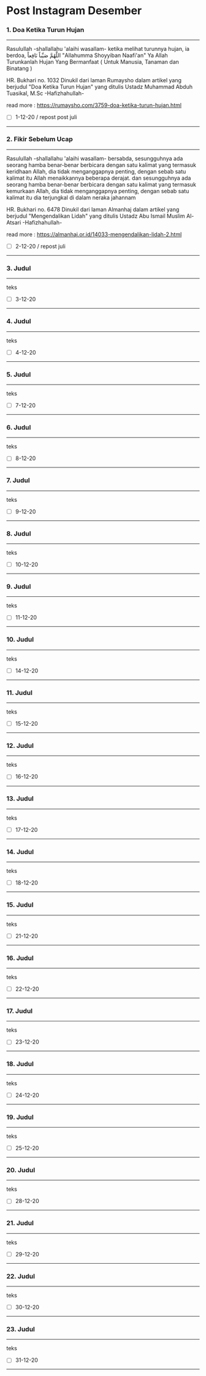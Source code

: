 # Post Instagram Desember

### 1. Doa Ketika Turun Hujan
___
Rasulullah -shallallahu 'alaihi wasallam- ketika melihat turunnya hujan, ia berdoa,
اللَّهُمَّ صَيِّباً نَافِعاً
"Allahumma Shoyyiban Naafi'an"
Ya Allah Turunkanlah Hujan Yang Bermanfaat
( Untuk Manusia, Tanaman dan Binatang )

HR. Bukhari no. 1032
Dinukil dari laman Rumaysho dalam artikel yang berjudul "Doa Ketika Turun Hujan" yang ditulis Ustadz Muhammad Abduh Tuasikal, M.Sc -Hafizhahullah-

read more :
https://rumaysho.com/3759-doa-ketika-turun-hujan.html

- [ ] 1-12-20 / repost post juli
___ 

### 2. Fikir Sebelum Ucap
___
Rasulullah -shallallahu 'alaihi wasallam- bersabda,
sesungguhnya ada seorang hamba benar-benar berbicara dengan satu kalimat yang termasuk keridhaan Allah, dia tidak menganggapnya penting, dengan sebab satu kalimat itu Allah menaikkannya beberapa derajat.
dan sesungguhnya ada seorang hamba benar-benar berbicara dengan satu kalimat yang termasuk kemurkaan Allah, dia tidak menganggapnya penting,
dengan sebab satu kalimat itu dia terjungkal di dalam neraka jahannam

HR. Bukhari no. 6478
Dinukil dari laman Almanhaj dalam artikel yang berjudul "Mengendalikan Lidah"
yang ditulis Ustadz Abu Ismail Muslim Al-Atsari -Hafizhahullah-

read more :
https://almanhaj.or.id/14033-mengendalikan-lidah-2.html

- [ ] 2-12-20 / repost juli
___ 

### 3. Judul
___
teks


- [ ] 3-12-20
___ 

### 4. Judul
___
teks


- [ ] 4-12-20
___ 

### 5. Judul
___
teks


- [ ] 7-12-20
___ 

### 6. Judul
___
teks


- [ ] 8-12-20
___ 

### 7. Judul
___
teks


- [ ] 9-12-20
___ 

### 8. Judul
___
teks


- [ ] 10-12-20
___ 

### 9. Judul
___
teks


- [ ] 11-12-20
___ 

### 10. Judul
___
teks


- [ ] 14-12-20
___ 

### 11. Judul
___
teks


- [ ] 15-12-20
___ 

### 12. Judul
___
teks


- [ ] 16-12-20
___ 

### 13. Judul
___
teks


- [ ] 17-12-20
___ 

### 14. Judul
___
teks


- [ ] 18-12-20
___ 

### 15. Judul
___
teks


- [ ] 21-12-20
___ 

### 16. Judul
___
teks


- [ ] 22-12-20
___ 

### 17. Judul
___
teks


- [ ] 23-12-20
___ 

### 18. Judul
___
teks


- [ ] 24-12-20
___ 

### 19. Judul
___
teks


- [ ] 25-12-20
___ 

### 20. Judul
___
teks


- [ ] 28-12-20
___ 

### 21. Judul
___
teks


- [ ] 29-12-20
___ 

### 22. Judul
___
teks


- [ ] 30-12-20
___ 

### 23. Judul
___
teks


- [ ] 31-12-20
___ 

